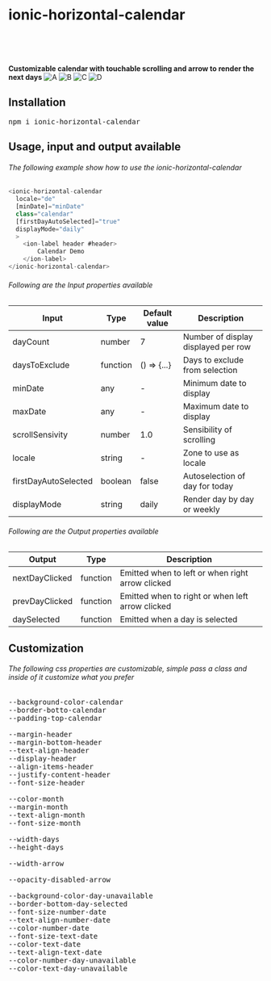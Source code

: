 # ionic-horizontal-calendar

<pre>



</pre>


**Customizable calendar with touchable scrolling and arrow to render the next days**
![A](https://github.com/daniele92vp/ionic-horizontal-calendar/blob/master/screenshot/screenshot1a.PNG "A")
![B](https://github.com/daniele92vp/ionic-horizontal-calendar/blob/master/screenshot/screenshot1b.PNG "B")
![C](https://github.com/daniele92vp/ionic-horizontal-calendar/blob/master/screenshot/screenshot1c.PNG "C")
![D](https://github.com/daniele92vp/ionic-horizontal-calendar/blob/master/screenshot/screenshot1d.PNG "D")

## Installation

<pre>npm i ionic-horizontal-calendar</pre>

## Usage, input and output available

###### The following example show how to use the ionic-horizontal-calendar

```javascript
<ionic-horizontal-calendar 
  locale="de" 
  [minDate]="minDate"
  class="calendar"
  [firstDayAutoSelected]="true"
  displayMode="daily"
  >
    <ion-label header #header>
        Calendar Demo
    </ion-label>
</ionic-horizontal-calendar>
```


###### Following are the Input properties available

Input | Type | Default value | Description
------------ | ------------- | ------------- | -------------
dayCount  | number | 7 | Number of display displayed per row
daysToExclude  | function | () => {...} | Days to exclude from selection
minDate | any | - | Minimum date to display
maxDate | any | - | Maximum date to display
scrollSensivity | number | 1.0 | Sensibility of scrolling
locale | string | - | Zone to use as locale
firstDayAutoSelected | boolean | false | Autoselection of day for today
displayMode | string | daily | Render day by day or weekly

###### Following are the Output properties available
Output | Type | Description
------------ | ------------- | -------------
nextDayClicked | function | Emitted when to left or when right arrow clicked
prevDayClicked | function | Emitted when to right or when left arrow clicked
daySelected | function | Emitted when a day is selected

## Customization

###### The following css properties are customizable, simple pass a class and inside of it customize what you prefer

<pre>
--background-color-calendar
--border-botto-calendar
--padding-top-calendar

--margin-header
--margin-bottom-header
--text-align-header
--display-header
--align-items-header
--justify-content-header
--font-size-header
  
--color-month
--margin-month
--text-align-month
--font-size-month
  
--width-days
--height-days
    
--width-arrow

--opacity-disabled-arrow
    
--background-color-day-unavailable
--border-bottom-day-selected
--font-size-number-date
--text-align-number-date
--color-number-date
--font-size-text-date
--color-text-date
--text-align-text-date
--color-number-day-unavailable
--color-text-day-unavailable        
</pre>